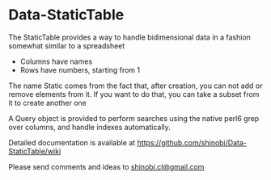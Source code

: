 # Data-StaticTable

The StaticTable provides a way to handle bidimensional data in a fashion somewhat similar to a spreadsheet

  * Columns have names
  * Rows have numbers, starting from 1
  
The name Static comes from the fact that, after creation, you can not add or remove elements from it. If you want to do that, you can take a subset from it to create another one

A Query object is provided to perform searches using the native perl6 grep over columns, and handle indexes automatically.

Detailed documentation is available at https://github.com/shinobi/Data-StaticTable/wiki

Please send comments and ideas to shinobi.cl@gmail.com 

